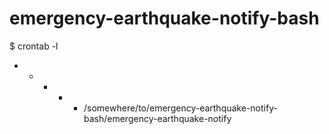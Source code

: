 # emergency-earthquake-notify-bash #

$ crontab -l
* * * * * /somewhere/to/emergency-earthquake-notify-bash/emergency-earthquake-notify
